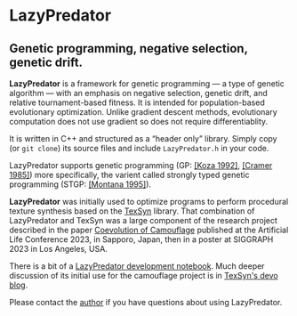 # LazyPredator
## Genetic programming, negative selection, genetic drift.

**LazyPredator** is a framework for genetic programming — a type of genetic algorithm — with an emphasis on negative selection, genetic drift, and relative tournament-based fitness. It is intended for population-based evolutionary optimization. Unlike gradient descent methods, evolutionary computation does not use gradient so does not require differentiablity.

It is written in C++ and structured as a “header only” library. Simply copy (or `git clone`) its source files and include `LazyPredator.h` in your code.

LazyPredator supports genetic programming (GP: [[Koza 1992]](https://mitpress.mit.edu/9780262527910/genetic-programming/), [[Cramer 1985]](http://gpbib.cs.ucl.ac.uk/gp-html/icga85_cramer.html))
more specifically, the varient called strongly typed genetic programming (STGP: [[Montana 1995]](http://gpbib.cs.ucl.ac.uk/gp-html/montana_stgpEC.html)).

**LazyPredator** was initially used to optimize programs to perform procedural texture synthesis based on the [TexSyn](https://cwreynolds.github.io/TexSyn/) library. That combination of LazyPredator and TexSyn was a large component of the research project described in the paper [Coevolution of Camouflage](https://arxiv.org/abs/2304.11793) published at the Artificial Life Conference 2023, in Sapporo, Japan, then in a poster at SIGGRAPH 2023 in Los Angeles, USA.

There is a bit of a [LazyPredator development notebook](https://cwreynolds.github.io/LazyPredator/). Much deeper discussion of its initial use for the camouflage project is in [TexSyn's devo blog](https://cwreynolds.github.io/TexSyn/).

Please contact the [author](https://github.com/cwreynolds) if you have questions about using LazyPredator.
